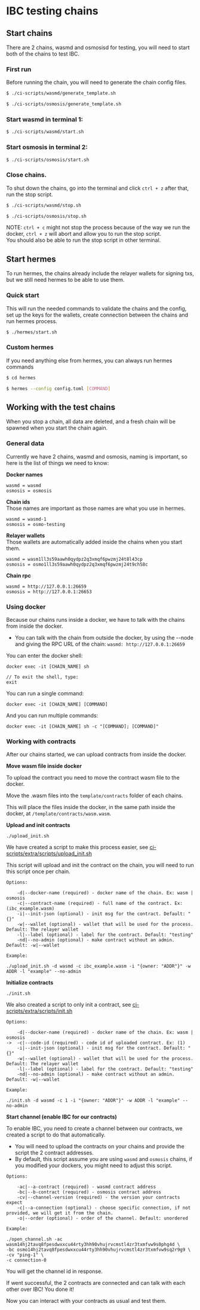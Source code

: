 # IBC testing chains

## Start chains

There are 2 chains, wasmd and osmosisd for testing, you will need to start both of the chains to test IBC.

### First run

Before running the chain, you will need to generate the chain config files.

```bash
$ ./ci-scripts/wasmd/generate_template.sh
```

```bash
$ ./ci-scripts/osmosis/generate_template.sh
```

### Start wasmd in terminal 1:

```bash
$ ./ci-scripts/wasmd/start.sh
```

### Start osmosis in terminal 2:

```bash
$ ./ci-scripts/osmosis/start.sh
```

### Close chains.

To shut down the chains, go into the terminal and click `ctrl + z` after that, run the stop script.

```bash
$ ./ci-scripts/wasmd/stop.sh
```

```bash
$ ./ci-scripts/osmosis/stop.sh
```

NOTE: `ctrl + c` might not stop the process because of the way we run the docker, `ctrl + z` will abort and allow you to run the stop script.  
You should also be able to run the stop script in other terminal.

## Start hermes

To run hermes, the chains already include the relayer wallets for signing txs, but we still need hermes to be able to use them.

### Quick start

This will run the needed commands to validate the chains and the config, set up the keys for the wallets, create connection between the chains and 
run hermes process.

```bash
$ ./hermes/start.sh
```

### Custom hermes

If you need anything else from hermes, you can always run hermes commands

```bash
$ cd hermes

$ hermes --config config.toml [COMMAND]
```

## Working with the test chains

When you stop a chain, all data are deleted, and a fresh chain will be spawned when you start the chain again.  

### General data

Currently we have 2 chains, wasmd and osmosis, naming is important, so here is the list of things we need to know:

**Docker names**  

```
wasmd = wasmd  
osmosis = osmosis  
```

**Chain ids**  
Those names are important as those names are what you use in hermes.

```
wasmd = wasmd-1  
osmosis = osmo-testing
```

**Relayer wallets**  
Those wallets are automatically added inside the chains when you start them.

```
wasmd = wasm1ll3s59aawh0qydpz2q3xmqf6pwzmj24t8l43cp
osmosis = osmo1ll3s59aawh0qydpz2q3xmqf6pwzmj24t9ch58c
```

**Chain rpc**

```
wasmd = http://127.0.0.1:26659
osmosis = http://127.0.0.1:26653
```

### Using docker

Because our chains runs inside a docker, we have to talk with the chains from inside the docker.

* You can talk with the chain from outside the docker, by using the --node and giving the RPC URL of the chain: `wasmd: http://127.0.0.1:26659`

You can enter the docker shell:

```
docker exec -it [CHAIN_NAME] sh

// To exit the shell, type:
exit
```

You can run a single command:

```
docker exec -it [CHAIN_NAME] [COMMAND]
```

And you can run multiple commands:

```
docker exec -it [CHAIN_NAME] sh -c "[COMMAND]; [COMMAND]"
```

### Working with contracts

After our chains started, we can upload contracts from inside the docker.

**Move wasm file inside docker**

To upload the contract you need to move the contract wasm file to the docker.

Move the .wasm files into the `template/contracts` folder of each chains.

This will place the files inside the docker, in the same path inside the docker, at `/template/contracts/wasm.wasm`.

**Upload and init contracts**

`./upload_init.sh`

We have created a script to make this process easier, see [ci-scripts/extra/scripts/upload_init.sh](ci-scripts/extra/scripts/upload_init.sh)

This script will upload and init the contract on the chain, you will need to run this script once per chain.

`Options:`

```
    -d|--docker-name (required) - docker name of the chain. Ex: wasm | osmosis
    -c|--contract-name (required) - full name of the contract. Ex: (ibc_example.wasm)
    -i|--init-json (optional) - init msg for the contract. Default: "{}"
    -w|--wallet (optional) - wallet that will be used for the process. Default: The relayer wallet
    -l|--label (optional) - label for the contract. Default: "testing"
    -nd|--no-admin (optional) - make contract without an admin. Default: -w|--wallet
```

`Example:`

```
./upload_init.sh -d wasmd -c ibc_example.wasm -i "{owner: "ADDR"}" -w ADDR -l "example" --no-admin
```

**Initialize contracts**

`./init.sh`

We also created a script to only init a contract, see [ci-scripts/extra/scripts/init.sh](ci-scripts/extra/scripts/init.sh)

`Options:`

```
    -d|--docker-name (required) - docker name of the chain. Ex: wasm | osmosis
->  -c|--code-id (required) - code id of uploaded contract. Ex: (1)
    -i|--init-json (optional) - init msg for the contract. Default: "{}"
    -w|--wallet (optional) - wallet that will be used for the process. Default: The relayer wallet
    -l|--label (optional) - label for the contract. Default: "testing"
    -nd|--no-admin (optional) - make contract without an admin. Default: -w|--wallet
```

`Example:`

```
./init.sh -d wasmd -c 1 -i "{owner: "ADDR"}" -w ADDR -l "example" --no-admin
```

**Start channel (enable IBC for our contracts)**

To enable IBC, you need to create a channel between our contracts, we created a script to do that automatically.

* You will need to upload the contracts on your chains and provide the script the 2 contract addresses.
* By default, this script assume you are using `wasmd` and `osmosis` chains, if you modified your dockers, you might need to adjust this script.

`Options:`

```
    -ac|--a-contract (required) - wasmd contract address
    -bc|--b-contract (required) - osmosis contract address
    -cv|--channel-version (required) - the version your contracts expect
    -c|--a-connection (optional) - choose specific connection, if not provided, we will get it from the chain.
    -o|--order (optional) - order of the channel. Default: unordered
```

`Example:`

```
./open_channel.sh -ac wasm14hj2tavq8fpesdwxxcu44rty3hh90vhujrvcmstl4zr3txmfvw9s0phg4d \
-bc osmo14hj2tavq8fpesdwxxcu44rty3hh90vhujrvcmstl4zr3txmfvw9sq2r9g9 \
-cv "ping-1" \
-c connection-0
```

You will get the channel id in response.

If went successful, the 2 contracts are connected and can talk with each other over IBC! You done it!

Now you can interact with your contracts as usual and test them.
